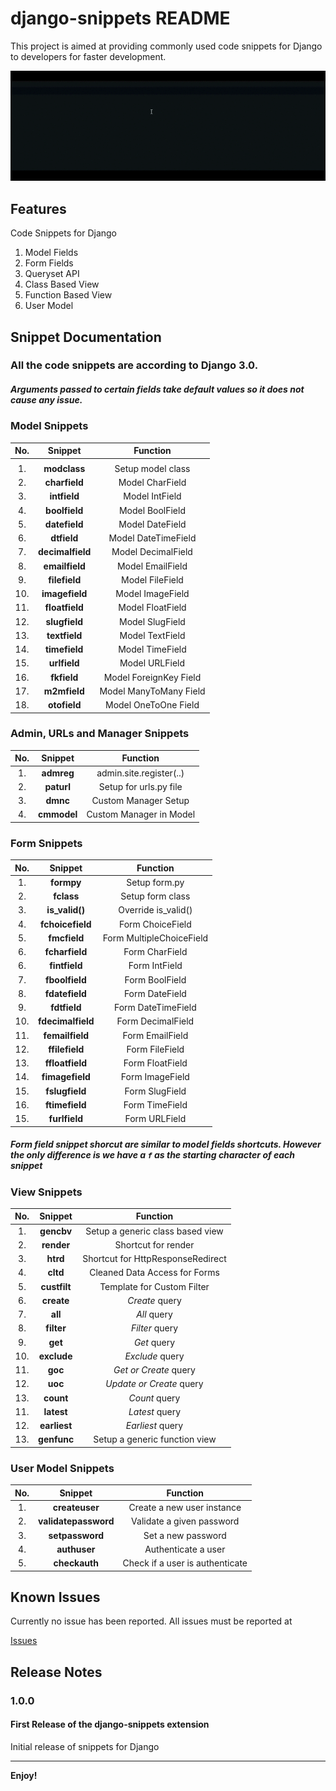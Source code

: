 # django-snippets README

This project is aimed at providing commonly used code snippets for Django to developers for faster development.

![Django Snippets](./static/django-snippet.gif)

## Features

Code Snippets for Django

1. Model Fields
2. Form Fields
3. Queryset API
4. Class Based View
5. Function Based View
6. User Model

## Snippet Documentation

### All the code snippets are according to Django 3.0.

##### Arguments passed to certain fields take default values so it does not cause any issue.


### Model Snippets

|          **No.**         |   **Snippet**  |           **Function**         |
|:------------------------:|:--------------:|:------------------------------:|
|                          |                |                                |                              
|            1.            |  **modclass**  |        Setup model class       |
|            2.            | **charfield**  |         Model CharField        |
|            3.            |  **intfield**  |         Model IntField         |
|            4.            |  **boolfield** |         Model BoolField        |
|            5.            |  **datefield** |         Model DateField        |
|            6.            |   **dtfield**  |       Model DateTimeField      |
|            7.            |**decimalfield**|        Model DecimalField      |
|            8.            | **emailfield** |         Model EmailField       |
|            9.            | **filefield**  |         Model FileField        |
|            10.           | **imagefield** |         Model ImageField       |
|            11.           | **floatfield** |         Model FloatField       |
|            12.           |  **slugfield** |         Model SlugField        |
|            13.           | **textfield**  |         Model TextField        |
|            14.           |  **timefield** |         Model TimeField        |
|            15.           |  **urlfield**  |          Model URLField        |
|            16.           |   **fkfield**  |     Model ForeignKey Field     |
|            17.           |  **m2mfield**  |     Model ManyToMany Field     |
|            18.           |  **otofield**  |      Model OneToOne Field      |

### Admin, URLs and Manager Snippets

|          **No.**         |   **Snippet**  |           **Function**         |
|:------------------------:|:--------------:|:------------------------------:|
|            1.            |   **admreg**   |     admin.site.register(..)    |
|            2.            |   **paturl**   |     Setup for urls.py file     |
|            3.            |    **dmnc**    |      Custom Manager Setup      |
|            4.            |   **cmmodel**  |     Custom Manager in Model    |

### Form Snippets

|          **No.**         |   **Snippet**   |           **Function**         |
|:------------------------:|:---------------:|:------------------------------:|
|            1.            |   **formpy**    |          Setup form.py         |
|            2.            |   **fclass**    |         Setup form class       |
|            3.            | **is_valid()**  |        Override is_valid()     |
|            4.            |**fchoicefield** |         Form ChoiceField       |
|            5.            |  **fmcfield**   |    Form MultipleChoiceField    |
|            6.            | **fcharfield**  |          Form CharField        |
|            6.            | **fintfield**   |          Form IntField         |
|            7.            | **fboolfield**  |          Form BoolField        |
|            8.            | **fdatefield**  |          Form DateField        |
|            9.            |  **fdtfield**   |        Form DateTimeField      |
|            10.           |**fdecimalfield**|         Form DecimalField      |
|            11.           | **femailfield** |          Form EmailField       |
|            12.           | **ffilefield**  |          Form FileField        |
|            13.           | **ffloatfield** |          Form FloatField       |
|            14.           | **fimagefield** |          Form ImageField       |
|            15.           |  **fslugfield** |          Form SlugField        |
|            16.           |  **ftimefield** |          Form TimeField        |
|            15.           |  **furlfield**  |           Form URLField        |

##### Form field snippet shorcut are similar to model fields shortcuts. However the only difference is we have a `f` as the starting character of each snippet


### View Snippets

|          **No.**         |   **Snippet**  |           **Function**           |
|:------------------------:|:--------------:|:--------------------------------:|
|            1.            |   **gencbv**   | Setup a generic class based view |
|            2.            |   **render**   |       Shortcut for render        |
|            3.            |    **htrd**    | Shortcut for HttpResponseRedirect|
|            4.            |    **cltd**    |   Cleaned Data Access for Forms  |
|            5.            |  **custfilt**  |     Template for Custom Filter   |
|            6.            |   **create**   |          *Create* query          |
|            7.            |     **all**    |           *All* query            |
|            8.            |   **filter**   |          *Filter* query          |
|            9.            |     **get**    |           *Get* query            |
|            10.           |   **exclude**  |         *Exclude* query          |
|            11.           |     **goc**    |       *Get or Create* query      |
|            12.           |     **uoc**    |     *Update or Create* query     |
|            13.           |    **count**   |           *Count* query          |
|            11.           |   **latest**   |          *Latest* query          |
|            12.           |  **earliest**  |         *Earliest* query         |
|            13.           |   **genfunc**  |   Setup a generic function view  |

### User Model Snippets

|          **No.**         |   **Snippet**            |           **Function**           |
|:------------------------:|:------------------------:|:--------------------------------:|
|            1.            |      **createuser**      |    Create a new user instance    |
|            2.            |   **validatepassword**   |     Validate a given password    |
|            3.            |     **setpassword**      |         Set a new password       |
|            4.            |       **authuser**       |        Authenticate a user       |
|            5.            |       **checkauth**      |  Check if a user is authenticate |

## Known Issues

Currently no issue has been reported. All issues must be reported at 

[Issues](https://github.com/Sid200026/Django-Snippets-VSCode/issues)

## Release Notes

### 1.0.0
#### First Release of the django-snippets extension

Initial release of snippets for Django

-----------------------------------------------------------------------------------------------------------

**Enjoy!**
